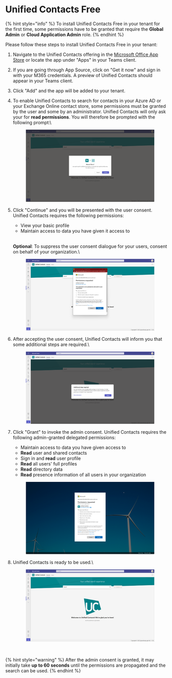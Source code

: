 # Unified Contacts Free

{% hint style="info" %}
To install Unified Contacts Free in your tenant for the first time, some permissions have to be granted that require the **Global Admin** or **Cloud Application Admin** role.
{% endhint %}

Please follow these steps to install Unified Contacts Free in your tenant:

1. Navigate to the Unified Contacts offering in the [Microsoft Office App Store](https://appsource.microsoft.com/en-us/product/office/WA200003877) or locate the app under "Apps" in your Teams client.
2. If you are going through App Source, click on "Get it now" and sign in with your M365 credentials. A preview of Unified Contacts should appear in your Teams client.
3. Click "Add" and the app will be added to your tenant.
4.  To enable Unified Contacts to search for contacts in your Azure AD or your Exchange Online contact store, some permissions must be granted by the user and some by an administrator. Unified Contacts will only ask your for **read permissions**. You will therefore be prompted with the following prompt:\


    <figure><img src="../../.gitbook/assets/Almost-there-Popup.png" alt=""><figcaption></figcaption></figure>
5.  Click "Continue" and you will be presented with the user consent. Unified Contacts requires the following permissions:

    * View your basic profile
    * Maintain access to data you have given it access to

    \
    **Optional**: To suppress the user consent dialogue for your users, consent on behalf of your organization.\


    <figure><img src="../../.gitbook/assets/User-Consent-Popup.png" alt=""><figcaption></figcaption></figure>
6.  After accepting the user consent, Unified Contacts will inform you that some additional steps are required.\


    <figure><img src="../../.gitbook/assets/Additional-steps-required-Popup (1).png" alt=""><figcaption></figcaption></figure>
7.  Click "Grant" to invoke the admin consent. Unified Contacts requires the following admin-granted delegated permissions:

    * Maintain access to data you have given access to
    * **Read** user and shared contacts
    * Sign in and **read** user profile
    * **Read** all users' full profiles
    * **Read** directory data
    * **Read** presence information of all users in your organization



    <figure><img src="../../.gitbook/assets/Admin-consent-Popup.png" alt=""><figcaption></figcaption></figure>
8.  Unified Contacts is ready to be used.\


    <figure><img src="../../.gitbook/assets/StartScreen (1).png" alt=""><figcaption><p><br></p></figcaption></figure>

{% hint style="warning" %}
After the admin consent is granted, it may initially take **up to 60 seconds** until the permissions are propagated and the search can be used.
{% endhint %}



